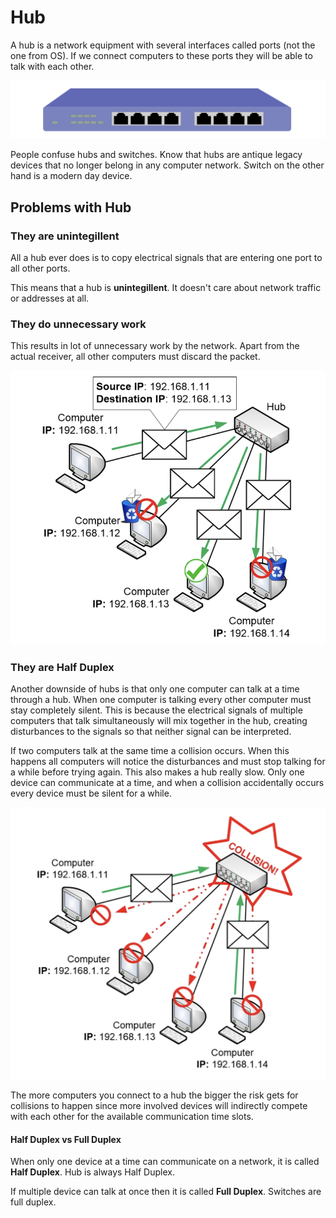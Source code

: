 # Hub

A hub is a network equipment with several interfaces called ports (not the one from OS). If we connect computers to these ports they will be able to talk with each other.

![](assets/markdown-img-paste-20180718134607514.png)

People confuse hubs and switches. Know that hubs are antique legacy devices that no longer belong in any computer network. Switch on the other hand is a modern day device.

## Problems with Hub

### They are unintegillent

All a hub ever does is to copy electrical signals that are entering one port to all other ports.

This means that a hub is **unintegillent**. It doesn't care about network traffic or addresses at all.

### They do unnecessary work

This results in lot of unnecessary work by the network. Apart from the actual receiver, all other computers must discard the packet.

![](assets/markdown-img-paste-2018071813491995.png)

### They are Half Duplex
Another downside of hubs is that only one computer can talk at a time through a hub. When one computer is talking every other computer must stay completely silent. This is because the electrical signals of multiple computers that talk simultaneously will mix together in the hub, creating disturbances to the signals so that neither signal can be interpreted.

If two computers talk at the same time a collision occurs. When this happens all computers will notice the disturbances and must stop talking for a while before trying again. This also makes a hub really slow. Only one device can communicate at a time, and when a collision accidentally occurs every device must be silent for a while.

![](assets/markdown-img-paste-20180718135410900.png)

The more computers you connect to a hub the bigger the risk gets for collisions to happen since more involved devices will indirectly compete with each other for the available communication time slots.

#### Half Duplex vs Full Duplex
When only one device at a time can communicate on a network, it is called **Half Duplex**. Hub is always Half Duplex.

If multiple device can talk at once then it is called **Full Duplex**. Switches are full duplex.
